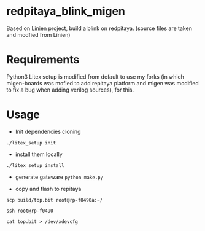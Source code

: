 

# redpitaya_blink_migen
Based on [Linien](https://github.com/hermitdemschoenenleben/linien) project, build a blink on redpitaya. (source files are taken and modfied from Linien)

# Requirements
Python3 
Litex setup is modified from default to use my forks (in which migen-boards was mofied to add repitaya platform and migen was modified to fix a bug when adding verilog sources), for this. 

# Usage 

* Init dependencies cloning 

`./litex_setup init`

* install them locally

`./litex_setup install`

* generate gateware 
`python make.py`

* copy and flash to repitaya

`scp build/top.bit root@rp-f0490a:~/`

`ssh root@rp-f0490`

`cat top.bit > /dev/xdevcfg`


